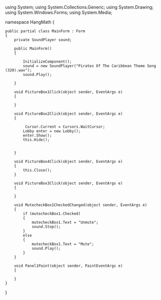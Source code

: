 using System;
using System.Collections.Generic;
using System.Drawing;
using System.Windows.Forms;
using System.Media;

namespace HangMath
{
	
	public partial class MainForm : Form
	{
		private SoundPlayer sound;
		
		public MainForm()
		{
			
			InitializeComponent();
			sound = new SoundPlayer("Pirates Of The Caribbean Theme Song (320).wav");
			sound.Play();
			
		}
		
		void PictureBox1Click(object sender, EventArgs e)
		{
			
		}
		
		void PictureBox2Click(object sender, EventArgs e)
		{
			
			 Cursor.Current = Cursors.WaitCursor;	
			Lobby enter = new Lobby();
			enter.Show();
			this.Hide();
			
		
		}
		
		void PictureBox4Click(object sender, EventArgs e)
		{
			this.Close();
		}
		
		void PictureBox3Click(object sender, EventArgs e)
		{
			
		}
		
		void MutecheckBox1CheckedChanged(object sender, EventArgs e)
		{
			if (mutecheckBox1.Checked)
			{
				mutecheckBox1.Text = "Unmute";
				sound.Stop();
			}
			else
			{
				mutecheckBox1.Text = "Mute";
				sound.Play();
			}
		}
		
		void Panel1Paint(object sender, PaintEventArgs e)
		{
			
		}
	}
}
